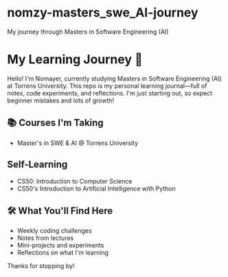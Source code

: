 # nomzy-masters_swe_AI-journey
My journey through Masters in Software Engineering (AI)
# My Learning Journey 🚀

Hello! I'm Nomayer, currently studying Masters in Software Engineering (AI) at Torrens University. This repo is my personal learning journal—full of notes, code experiments, and reflections. I'm just starting out, so expect beginner mistakes and lots of growth!

## 📚 Courses I'm Taking
- Master's in SWE & AI @ Torrens University
## Self-Learning
- CS50: Introduction to Computer Science
- CS50's Introduction to Artificial Intelligence with Python

## 🛠️ What You'll Find Here
- Weekly coding challenges
- Notes from lectures
- Mini-projects and experiments
- Reflections on what I'm learning

Thanks for stopping by!
